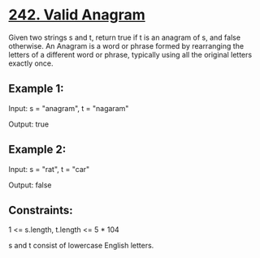 # [242. Valid Anagram](https://leetcode.com/problems/valid-anagram)

Given two strings s and t, return true if t is an anagram of s, and false otherwise. An Anagram is a word or phrase formed by rearranging the letters of a different word or phrase, typically using all the original letters exactly once.

## Example 1:

Input: s = "anagram", t = "nagaram"

Output: true

## Example 2:

Input: s = "rat", t = "car"

Output: false 

## Constraints:

1 <= s.length, t.length <= 5 * 104

s and t consist of lowercase English letters.